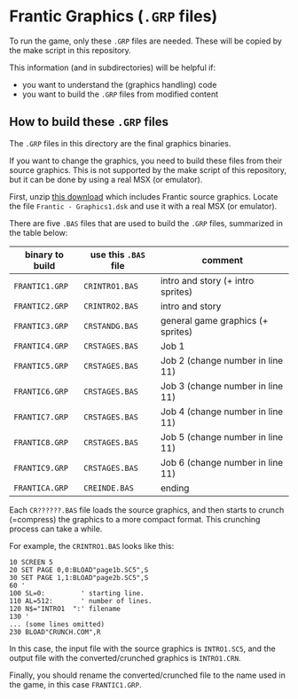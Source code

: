 # Frantic Graphics (`.GRP` files)

To run the game, only these `.GRP` files are needed. These will be copied by the make script in this repository.

This information (and in subdirectories) will be helpful if:
- you want to understand the (graphics handling) code
- you want to build the `.GRP` files from modified content

## How to build these `.GRP` files

The `.GRP` files in this directory are the final graphics binaries.

If you want to change the graphics, you need to build these files from their source graphics.
This is not supported by the make script of this repository, but it can be done by using a real MSX (or emulator).

First, unzip [this download](https://www.msx.org/downloads/anmas-frantic-sources) which includes Frantic source graphics.
Locate the file `Frantic - Graphics1.dsk` and use it with a real MSX (or emulator).

There are five `.BAS` files that are used to build the `.GRP` files, summarized in the table below:

binary to build | use this `.BAS` file | comment
-------- | ---- | -------
`FRANTIC1.GRP` | `CRINTRO1.BAS` | intro and story (+ intro sprites)
`FRANTIC2.GRP` | `CRINTRO2.BAS` | intro and story
`FRANTIC3.GRP` | `CRSTANDG.BAS` | general game graphics (+ sprites)
`FRANTIC4.GRP` | `CRSTAGES.BAS` | Job 1
`FRANTIC5.GRP` | `CRSTAGES.BAS` | Job 2 (change number in line 11)
`FRANTIC6.GRP` | `CRSTAGES.BAS` | Job 3 (change number in line 11)
`FRANTIC7.GRP` | `CRSTAGES.BAS` | Job 4 (change number in line 11)
`FRANTIC8.GRP` | `CRSTAGES.BAS` | Job 5 (change number in line 11)
`FRANTIC9.GRP` | `CRSTAGES.BAS` | Job 6 (change number in line 11)
`FRANTICA.GRP` | `CREINDE.BAS` | ending

Each `CR??????.BAS` file loads the source graphics, and then starts to crunch (=compress) the graphics to a more compact format. This crunching process can take a while.

For example, the `CRINTRO1.BAS` looks like this:
```
10 SCREEN 5
20 SET PAGE 0,0:BLOAD"page1b.SC5",S
30 SET PAGE 1,1:BLOAD"page2b.SC5",S
60 '
100 SL=0:         ' starting line.
110 AL=512:       ' number of lines.
120 N$="INTRO1  ":' filename
130 '
... (some lines omitted)
230 BLOAD"CRUNCH.COM",R
```

In this case, the input file with the source graphics is `INTRO1.SC5`, and the output file with the converted/crunched graphics is `INTRO1.CRN`.

Finally, you should rename the converted/crunched file to the name used in the game, in this case `FRANTIC1.GRP`.











